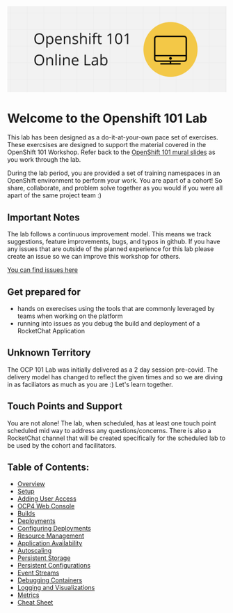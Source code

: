 ![Logo](./logo.png)

# Welcome to the Openshift 101 Lab

This lab has been designed as a do-it-at-your-own pace set of exercises. These exercsises are designed to support the material covered in the OpenShift 101 Workshop. Refer back to the [OpenShift 101 mural slides](https://app.mural.co/invitation/mural/platformservices5977/1646945371597?sender=uf0df5317d8dbea9ee48c7230&key=53ce5618-7a78-4548-b12c-c3495babe255) as you work through the lab. 

During the lab period,  you are provided a set of training namespaces in an OpenShift environment to perform your work. You are apart of a cohort! So share, collaborate, and problem solve together as you would if you were all apart of the same project team :) 

## Important Notes

The lab follows a continuous improvement model. This means we track suggestions, feature improvements, bugs, and typos in github. If you have any issues that are outside of the planned experience for this lab please create an issue so we can improve this workshop for others. 

[You can find issues here](https://github.com/BCDevOps/devops-platform-workshops/issues/new?template=101-lab-issue.md&title=101+Lab+Questions%2FBugs)

## Get prepared for

- hands on exerecises using the tools that are commonly leveraged by teams when working on the platform
- running into issues as you debug the build and deployment of a RocketChat Application

## Unknown Territory

The OCP 101 Lab was initially delivered as a 2 day session pre-covid. The delivery model has changed to reflect the given times and so we are diving in as faciliators as much as you are :) Let's learn together. 

## Touch Points and Support

You are not alone! The lab, when scheduled, has at least one touch point scheduled mid way to address any questions/concerns. There is also a RocketChat channel that will be created specifically for the scheduled lab to be used by the cohort and facilitators. 

## Table of Contents: 

* [Overview](./00_overview.md)
* [Setup](./01_setup.md)
* [Adding User Access](./01_adding_team_members.md)
* [OCP4 Web Console](./01b_web_console_overview.md)
* [Builds](./02_builds.md)
* [Deployments](./03_deployment.md)
* [Configuring Deployments](./04_configuring_deployments.md)
* [Resource Management](./05_resource_management.md)
* [Application Availability](./06_application_availability.md)
* [Autoscaling](./07_autoscaling.md)
* [Persistent Storage](./08_persistent_storage.md)
* [Persistent Configurations](./09_persistent_configurations.md)
* [Event Streams](./10_event_streams.md)
* [Debugging Containers](./11_debugging_containers.md)
* [Logging and Visualizations](./12_logging_and_visualizations.md)
* [Metrics](./13_metrics.md)
* [Cheat Sheet](./14_cheatsheet.md)
